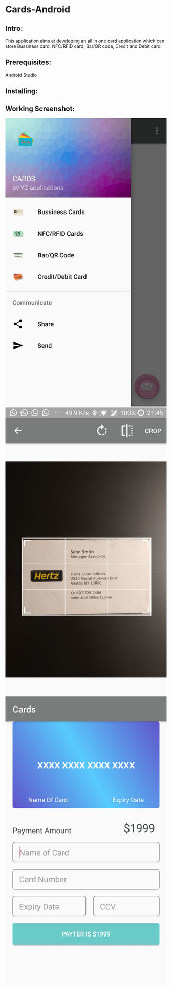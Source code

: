 # Cards-Android

Intro:
-------
This application aims at developing an all in one card application which can store Bussiness card, NFC/RFID card, Bar/QR code, Credit and Debit card

Prerequisites:
--------------
Android Studio

Installing:
-----------


Working Screenshot:
--------------------
![](images/ss1.jpg)
![](images/ss2.jpg)
![](images/ss3.jpg)
